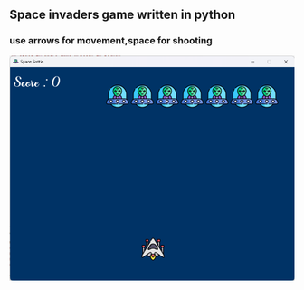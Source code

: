 
## Space invaders game written in python
### use arrows for movement,space for shooting

![alt text](https://github.com/akuliakuli/python/blob/main/image.png?raw=true)
